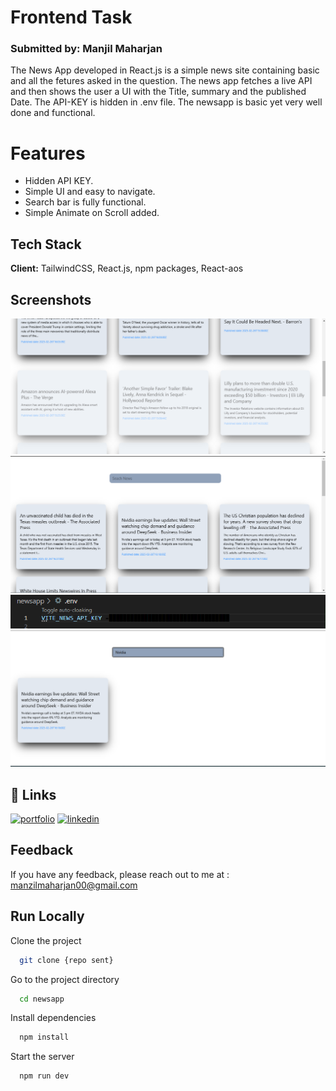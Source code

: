 
# Frontend Task
### Submitted by: Manjil Maharjan

The News App developed in React.js is a simple news site containing basic and all the fetures asked in the question. The news app fetches a live API and then shows the user a UI with the Title, summary and the published Date. The API-KEY is hidden in .env file. The newsapp is basic yet very well done and functional.

# Features
- Hidden API KEY.
- Simple UI and easy to navigate.
- Search bar is fully functional.
- Simple Animate on Scroll added.



## Tech Stack
**Client:** TailwindCSS, React.js, npm packages, React-aos


## Screenshots

![App Screenshot](/public/screenshots/aos.png )
![App Screenshot](/public/screenshots/api.png )
![App Screenshot](/public/screenshots/HiidenKey.png )
![App Screenshot](/public/screenshots/search.png )



## 🔗 Links
[![portfolio](https://img.shields.io/badge/my_portfolio-000?style=for-the-badge&logo=ko-fi&logoColor=white)](https://manjilmaharjan-portfolio.netlify.app/)
[![linkedin](https://img.shields.io/badge/linkedin-0A66C2?style=for-the-badge&logo=linkedin&logoColor=white)](https://www.linkedin.com/in/manjil-maharjan/)



## Feedback

If you have any feedback, please reach out to me at :
manzilmaharjan00@gmail.com

## Run Locally

Clone the project

```bash
  git clone {repo sent}
```

Go to the project directory

```bash
  cd newsapp
```

Install dependencies

```bash
  npm install
```

Start the server

```bash
  npm run dev
```

